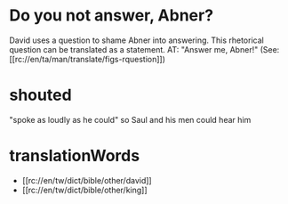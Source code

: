 # Do you not answer, Abner?

David uses a question to shame Abner into answering. This rhetorical question can be translated as a statement. AT: "Answer me, Abner!" (See: [[rc://en/ta/man/translate/figs-rquestion]])

# shouted

"spoke as loudly as he could" so Saul and his men could hear him

# translationWords

* [[rc://en/tw/dict/bible/other/david]]
* [[rc://en/tw/dict/bible/other/king]]